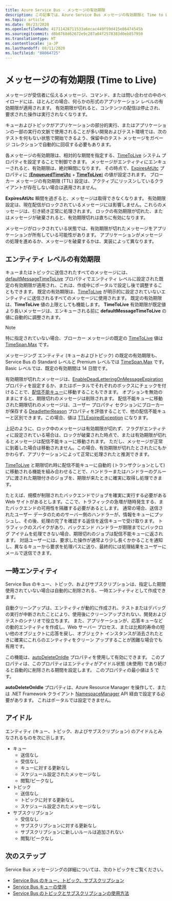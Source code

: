 ```yaml
---
title: Azure Service Bus - メッセージの有効期限
description: この記事では、Azure Service Bus メッセージの有効期限と Time to Live について説明します。 このような期限が過ぎると、メッセージは配信されなくなります。
ms.topic: article
ms.date: 06/23/2020
ms.openlocfilehash: 41711428711533a6ecac449f59d415e86474545b
ms.sourcegitcommit: d8b8768d62672e9c287a04f2578383d0eb857950
ms.translationtype: HT
ms.contentlocale: ja-JP
ms.lasthandoff: 08/11/2020
ms.locfileid: "88064725"
---
```

# <a name="message-expiration-time-to-live"></a>メッセージの有効期限 (Time to Live)

メッセージが受信者に伝えるメッセージ、コマンド、または問い合わせの中のペイロードには、ほとんどの場合、何らかの形式のアプリケーション レベルの有効期限が適用されます。 有効期限が切れると、コンテンツの配信は停止され、要求された操作は実行されなくなります。

キューおよびトピックがアプリケーションの部分的実行、またはアプリケーションの一部の実行の文脈で使用されることが多い開発およびテスト環境では、次のテストを何もない状態で開始できるよう、保留中のテスト メッセージをガベージ コレクションで自動的に回収する必要もあります。

各メッセージの有効期限は、相対的な期間を指定する、[TimeToLive](/dotnet/api/microsoft.azure.servicebus.message.timetolive#Microsoft_Azure_ServiceBus_Message_TimeToLive) システム プロパティを設定することで制御できます。 メッセージがエンティティにエンキューされると、有効期限は、絶対瞬間になります。 その時点で、[ExpiresAtUtc](/dotnet/api/microsoft.azure.servicebus.message.expiresatutc) プロパティに [(**EnqueuedTimeUtc**](/dotnet/api/microsoft.servicebus.messaging.brokeredmessage.enqueuedtimeutc#Microsoft_ServiceBus_Messaging_BrokeredMessage_EnqueuedTimeUtc) + [**TimeToLive**)](/dotnet/api/microsoft.azure.servicebus.message.timetolive#Microsoft_Azure_ServiceBus_Message_TimeToLive) の値が設定されます。 ブローカー メッセージの有効期限 (TTL) 設定は、アクティブにリッスンしているクライアントが存在しない場合は適用されません。

**ExpiresAtUtc** 瞬間を過ぎると、メッセージは取得できなくなります。 有効期限設定は、現在配信がロックされているメッセージには影響しません。これらのメッセージは、引き続き正常に処理されます。 ロックの有効期限が切れた、またはメッセージが破棄されると、有効期限切れは直ちに有効になります。

メッセージがロックされている状態では、有効期限が切れたメッセージをアプリケーションが所有している可能性があります。 アプリケーションがメッセージの処理を進めるか、メッセージを破棄するかは、実装によって異なります。

## <a name="entity-level-expiration"></a>エンティティ レベルの有効期限

キューまたはトピックに送信されたすべてのメッセージには、[defaultMessageTimeToLive](/azure/templates/microsoft.servicebus/namespaces/queues) プロパティでエンティティ レベルに設定された既定の有効期限が適用され、これは、作成中にポータルで設定し後で調整することもできます。 既定の有効期限は、[TimeToLive](/dotnet/api/microsoft.azure.servicebus.message.timetolive#Microsoft_Azure_ServiceBus_Message_TimeToLive) が明示的に設定されていないエンティティに送信されるすべてのメッセージに使用されます。 既定の有効期限は、**TimeToLive** 値の上限としても機能します。 **TimeToLive** 有効期限が既定値より長いメッセージは、エンキューされる前に **defaultMessageTimeToLive** の値に自動的に調整されます。

> [!NOTE]
> 特に指定されていない場合、ブローカー メッセージの既定の [TimeToLive](/dotnet/api/microsoft.azure.servicebus.message.timetolive#Microsoft_Azure_ServiceBus_Message_TimeToLive) 値は [TimeSpan.Max](/dotnet/api/system.timespan.maxvalue) です。
>
> メッセージング エンティティ (キューおよびトピック) の既定の有効期限も、Service Bus の Standard レベルと Premium レベルでは [TimeSpan.Max](/dotnet/api/system.timespan.maxvalue) です。  Basic レベルでは、既定の有効期間は 14 日間です。

有効期限が切れたメッセージは、[EnableDeadLetteringOnMessageExpiration](/dotnet/api/microsoft.servicebus.messaging.queuedescription.enabledeadletteringonmessageexpiration#Microsoft_ServiceBus_Messaging_QueueDescription_EnableDeadLetteringOnMessageExpiration) プロパティを設定するか、またはポータルでそれぞれのボックスにチェックを付けることで、[配信不能キュー](service-bus-dead-letter-queues.md)に移動することもできます。 オプションを無効のままにすると、期限切れのメッセージは削除されます。 配信不能キューに移動された期限切れのメッセージは、ユーザー プロパティ セクションにブローカーが保存する [DeadletterReason](service-bus-dead-letter-queues.md#moving-messages-to-the-dlq) プロパティを評価することで、他の配信不能キューと区別できます。この場合、値は [TTLExpiredException](service-bus-dead-letter-queues.md#moving-messages-to-the-dlq) になります。

上記のように、ロック中のメッセージは有効期限が切れず、フラグがエンティティに設定されている場合は、ロックが破棄された時点で、または有効期限が切れるとメッセージは配信不能キューに移動されます。 ただし、メッセージが正常に到着した場合は移動されません。この場合、有効期限が切れたとされたにもかかわらず、アプリケーションによって正常に処理されたと推測できます。

[TimeToLive](/dotnet/api/microsoft.azure.servicebus.message.timetolive#Microsoft_Azure_ServiceBus_Message_TimeToLive) と期限切れ時に配信不能キューに自動的 (トランザクションとして) に移動される機能を組み合わせることで、ハンドラーまたはハンドラーのグループに渡された期限付きのジョブを、期限が来たときに確実に取得し処理できます。

たとえば、規模が制限されたバックエンドでジョブを確実に実行する必要がある Web サイトがあるとします。ここで、トラフィックの急増が随時発生する、またバックエンドの可用性を隔離する必要があるとします。 通常の場合、送信されたユーザー データのためのサーバー側のハンドラーが、情報をキューにプッシュし、その後、処理の完了を確認する返信を返信キューで受け取ります。 トラフィックのスパイクがあり、バックエンド ハンドラーが期限までにバックログ アイテムを処理できない場合、期限切れのジョブは配信不能キューに返されます。 対話ユーザーには、要求した操作が通常より少し長くかかることを通知し、異なるキューから要求を処理パスに送り、最終的には処理結果をユーザーにメールで送信できます。 


## <a name="temporary-entities"></a>一時エンティティ

Service Bus のキュー、トピック、およびサブスクリプションは、指定した期間使用されていない場合は自動的に削除される、一時エンティティとして作成できます。
 
自動クリーンアップは、エンティティが動的に作成され、テストまたはデバッグの実行が中断されたことにより、使用後にクリーンアップされない、開発およびテストのシナリオで役立ちます。 また、アプリケーションが、応答キューなどの動的エンティティを作成し、Web サーバー プロセス、または比較的寿命の短い他のオブジェクトに応答を戻し、オブジェクト インスタンスが消去されたときに確実にこれらのエンティティをクリーン アップすることが困難な場合でも有用です。

この機能は、[autoDeleteOnIdle](/azure/templates/microsoft.servicebus/namespaces/queues) プロパティを使用して有効にできます。 このプロパティは、このプロパティはエンティティがアイドル状態 (未使用) であり続けると自動的に削除される期間を設定します。 このプロパティの最小値は 5 です。
 
**autoDeleteOnIdle** プロパティは、Azure Resource Manager を操作して、または .NET Framework クライアント [NamespaceManager](/dotnet/api/microsoft.servicebus.namespacemanager) API 経由で設定する必要があります。 これはポータルでは設定できません。

## <a name="idleness"></a>アイドル

エンティティ (キュー、トピック、およびサブスクリプション) のアイドルとみなされるものを次に示します。

- キュー
    - 送信なし  
    - 受信なし  
    - キューに対する更新なし  
    - スケジュール設定されたメッセージなし  
    - 閲覧/ピークなし 
- トピック  
    - 送信なし  
    - トピックに対する更新なし  
    - スケジュール設定されたメッセージなし 
- サブスクリプション
    - 受信なし  
    - サブスクリプションに対する更新なし  
    - サブスクリプションに新しいルールは追加されない  
    - 閲覧/ピークなし  
 


## <a name="next-steps"></a>次のステップ

Service Bus メッセージングの詳細については、次のトピックをご覧ください。

* [Service Bus のキュー、トピック、サブスクリプション](service-bus-queues-topics-subscriptions.md)
* [Service Bus キューの使用](service-bus-dotnet-get-started-with-queues.md)
* [Service Bus のトピックとサブスクリプションの使用方法](service-bus-dotnet-how-to-use-topics-subscriptions.md)